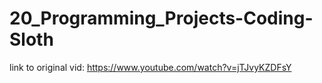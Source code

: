 # 20_Programming_Projects-Coding-Sloth
link to original vid: https://www.youtube.com/watch?v=jTJvyKZDFsY
